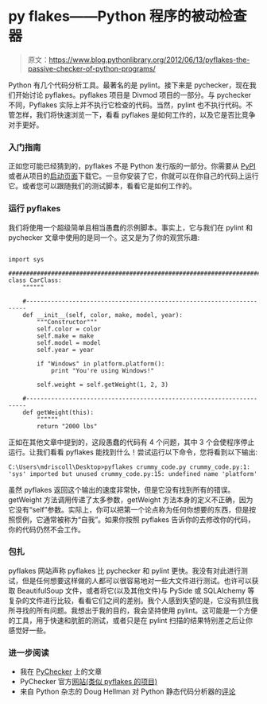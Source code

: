 # py flakes——Python 程序的被动检查器

> 原文：<https://www.blog.pythonlibrary.org/2012/06/13/pyflakes-the-passive-checker-of-python-programs/>

Python 有几个代码分析工具。最著名的是 pylint。接下来是 pychecker，现在我们开始讨论 pyflakes。pyflakes 项目是 Divmod 项目的一部分。与 pychecker 不同，Pyflakes 实际上并不执行它检查的代码。当然，pylint 也不执行代码。不管怎样，我们将快速浏览一下，看看 pyflakes 是如何工作的，以及它是否比竞争对手更好。

### 入门指南

正如您可能已经猜到的，pyflakes 不是 Python 发行版的一部分。你需要从 [PyPI](http://pypi.python.org/pypi/pyflakes) 或者从项目的[启动页面](https://launchpad.net/pyflakes)下载它。一旦你安装了它，你就可以在你自己的代码上运行它。或者您可以跟随我们的测试脚本，看看它是如何工作的。

### 运行 pyflakes

我们将使用一个超级简单且相当愚蠢的示例脚本。事实上，它与我们在 pylint 和 pychecker 文章中使用的是同一个。这又是为了你的观赏乐趣:

```

import sys

########################################################################
class CarClass:
    """"""

    #----------------------------------------------------------------------
    def __init__(self, color, make, model, year):
        """Constructor"""
        self.color = color
        self.make = make
        self.model = model
        self.year = year

        if "Windows" in platform.platform():
            print "You're using Windows!"

        self.weight = self.getWeight(1, 2, 3)

    #----------------------------------------------------------------------
    def getWeight(this):
        """"""
        return "2000 lbs"

```

正如在其他文章中提到的，这段愚蠢的代码有 4 个问题，其中 3 个会使程序停止运行。让我们看看 pyflakes 能找到什么！尝试运行以下命令，您将看到以下输出:

 `C:\Users\mdriscoll\Desktop>pyflakes crummy_code.py
crummy_code.py:1: 'sys' imported but unused
crummy_code.py:15: undefined name 'platform'` 

虽然 pyflakes 返回这个输出的速度非常快，但是它没有找到所有的错误。getWeight 方法调用传递了太多参数，getWeight 方法本身的定义不正确，因为它没有“self”参数。实际上，你可以把第一个论点称为任何你想要的东西，但是按照惯例，它通常被称为“自我”。如果你按照 pyflakes 告诉你的去修改你的代码，你的代码仍然不会工作。

### 包扎

pyflakes 网站声称 pyflakes 比 pychecker 和 pylint 更快。我没有对此进行测试，但是任何想要这样做的人都可以很容易地对一些大文件进行测试。也许可以获取 BeautifulSoup 文件，或者将它(以及其他文件)与 PySide 或 SQLAlchemy 等复杂的文件进行比较，看看它们之间的差别。我个人感到失望的是，它没有抓住我所寻找的所有问题。我想出于我的目的，我会坚持使用 pylint。这可能是一个方便的工具，用于快速和肮脏的测试，或者只是在 pylint 扫描的结果特别差之后让你感觉好一些。

### 进一步阅读

*   我在 [PyChecker](https://www.blog.pythonlibrary.org/2011/01/26/pychecker-python-code-analysis/) 上的文章
*   PyChecker 官方[网站(类似 pyflakes 的项目)](http://pychecker.sourceforge.net/)
*   来自 Python 杂志的 Doug Hellman 对 Python 静态代码分析器的[评论](http://www.doughellmann.com/articles/pythonmagazine/completely-different/2008-03-linters/index.html)